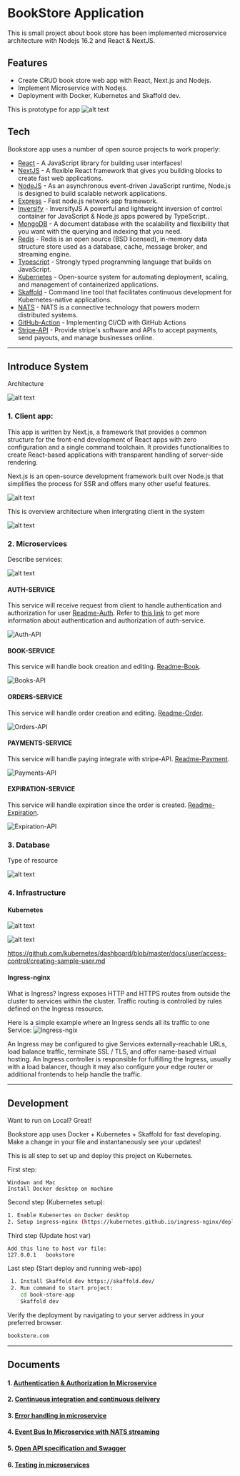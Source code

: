 # BookStore Application

This is small project about book store has been implemented microservice architecture with Nodejs 16.2 and React & NextJS.
## Features

- Create CRUD book store web app with React, Next.js and Nodejs.
- Implement Microservice with Nodejs.
- Deployment with Docker, Kubernetes and Skaffold dev.

This is prototype for app
![alt text](documents/assets/prototype-bookstore.png)

## Tech

Bookstore app uses a number of open source projects to work properly:

- [React](https://reactjs.org/) - A JavaScript library for building user interfaces!
- [NextJS](https://nextjs.org/) - A flexible React framework that gives you building blocks to create fast web applications.
- [NodeJS](https://nodejs.dev/) - As an asynchronous event-driven JavaScript runtime, Node.js is designed to build scalable network applications.
- [Express](https://expressjs.com/) - Fast node.js network app framework.
- [Inversify](https://inversify.io/) - InversifyJS A powerful and lightweight inversion of control container for JavaScript & Node.js apps powered by TypeScript..
- [MongoDB](https://www.mongodb.com/) - A document database with the scalability and flexibility that you want with the querying and indexing that you need.
- [Redis](https://redis.io/) - Redis is an open source (BSD licensed), in-memory data structure store used as a database, cache, message broker, and streaming engine.
- [Typescript](https://www.typescriptlang.org/) - Strongly typed programming language that builds on JavaScript.
- [Kubernetes](https://kubernetes.io/vi/) - Open-source system for automating deployment, scaling, and management of containerized applications.
- [Skaffold](https://skaffold.dev/) - Command line tool that facilitates continuous development for Kubernetes-native applications.
- [NATS](https://docs.nats.io/) - NATS is a connective technology that powers modern distributed systems.
- [GitHub-Action](https://github.com/features/actions) - Implementing CI/CD with GitHub Actions
- [Stripe-API](https://stripe.com/docs/api?lang=node) - Provide stripe's software and APIs to accept payments, send payouts, and manage businesses online.

***
## Introduce System

Architecture

![alt text](documents/assets/micro-architecture.png)

###  1. Client app:

This app is written by Next.js, a framework that provides a common structure for the front-end development of React apps with zero configuration and a single command toolchain. It provides functionalities to create React-based applications with transparent handling of server-side rendering.

Next.js is an open-source development framework built over Node.js that simplifies the process for SSR and offers many other useful features.

![alt text](documents/assets/client/client-ssr.png)

This is overview architecture when intergrating client in the system

![alt text](documents/assets/client/client-ssr-overview.png)

### 2. Microservices

Describe services:

![alt text](documents/assets/services.png)

#### AUTH-SERVICE
This service will receive request from client to handle authentication and authorization for user [Readme-Auth](auth/Readme.md).
Refer to [this link](documents/docs/authen-author/jwt-vs-cookie.md) to get more information about authentication and authorization of auth-service.

![Auth-API](documents/assets/auth/auth-srv-api.png)

#### BOOK-SERVICE
This service will handle book creation and editing. [Readme-Book](books/Readme.md).

![Books-API](documents/assets/books/book-srv-api.png)

#### ORDERS-SERVICE
This service will handle order creation and editing. [Readme-Order](orders/Readme.md).

![Orders-API](documents/assets/orders/routes.png)

#### PAYMENTS-SERVICE
This service will handle paying integrate with stripe-API. [Readme-Payment](payments/Readme.md).

![Payments-API](documents/assets/payments/payment-srv-api.png)

#### EXPIRATION-SERVICE
This service will handle expiration since the order is created. [Readme-Expiration](expiration/Readme.md).

![Expiration-API](documents/assets/expiration/high_level_design_expiration.png)


### 3. Database

Type of resource

![alt text](documents/assets/type-of-resource.png)


### 4. Infrastructure

#### Kubernetes

![alt text](documents/assets/infras/kube-diagram.png)

![alt text](documents/assets/infras/kube-externalName.png)


https://github.com/kubernetes/dashboard/blob/master/docs/user/access-control/creating-sample-user.md

#### Ingress-nginx

What is Ingress? 
Ingress exposes HTTP and HTTPS routes from outside the cluster to services within the cluster. Traffic routing is controlled by rules defined on the Ingress resource.

Here is a simple example where an Ingress sends all its traffic to one Service:
![Ingress-ngix](documents/assets/infras/ingress.svg)

An Ingress may be configured to give Services externally-reachable URLs, load balance traffic, terminate SSL / TLS, and offer name-based virtual hosting. 
An Ingress controller is responsible for fulfilling the Ingress, usually with a load balancer, though it may also configure your edge router or additional frontends to help handle the traffic.

***
## Development

Want to run on Local? Great!

Bookstore app uses Docker + Kubernetes + Skaffold for fast developing.
Make a change in your file and instantaneously see your updates!

This is all step to set up and deploy this project on Kubernetes.

First step:

```
Windown and Mac
Install Docker desktop on machine
```

Second step (Kubernetes setup):

```sh
1. Enable Kubenertes on Docker desktop
2. Setup ingress-nginx (https://kubernetes.github.io/ingress-nginx/deploy/)
```

Third step (Update host var)
```
Add this line to host var file:
127.0.0.1   bookstore
```

Last step (Start deploy and running web-app)

```sh
 1. Install Skaffold dev https://skaffold.dev/
 2. Run command to start project:
    cd book-store-app
    Skaffold dev
```

Verify the deployment by navigating to your server address in
your preferred browser.

```sh
bookstore.com
```

***
## Documents

#### 1. [Authentication & Authorization In Microservice](./documents/docs/authen-author/jwt-vs-cookie.md)
#### 2. [Continuous integration and continuous delivery](./documents/docs/CI_CD/overview.md)
#### 3. [Error handling in microservice](./documents/docs/error-handler/error-handler.md)
#### 4. [Event Bus In Microservice with NATS streaming](./documents/docs/NATS/nats-1.md)
#### 5. [Open API specification and Swagger](./documents/docs/swagger/swagger-1-openAPI.md)
#### 6. [Testing in microservices](./documents/docs/testing/Testing-Microservices-1.md)
